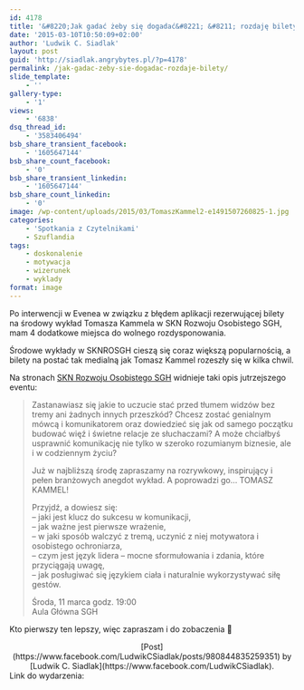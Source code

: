 ```yaml
---
id: 4178
title: '&#8220;Jak gadać żeby się dogadać&#8221; &#8211; rozdaję bilety'
date: '2015-03-10T10:50:09+02:00'
author: 'Ludwik C. Siadlak'
layout: post
guid: 'http://siadlak.angrybytes.pl/?p=4178'
permalink: /jak-gadac-zeby-sie-dogadac-rozdaje-bilety/
slide_template:
    - ''
gallery-type:
    - '1'
views:
    - '6838'
dsq_thread_id:
    - '3583406494'
bsb_share_transient_facebook:
    - '1605647144'
bsb_share_count_facebook:
    - '0'
bsb_share_transient_linkedin:
    - '1605647144'
bsb_share_count_linkedin:
    - '0'
image: /wp-content/uploads/2015/03/TomaszKammel2-e1491507260825-1.jpg
categories:
    - 'Spotkania z Czytelnikami'
    - Szuflandia
tags:
    - doskonalenie
    - motywacja
    - wizerunek
    - wyklady
format: image
---
```


Po interwencji w Evenea w związku z błędem aplikacji rezerwującej bilety na środowy wykład Tomasza Kammela w SKN Rozwoju Osobistego SGH, mam 4 dodatkowe miejsca do wolnego rozdysponowania.

Środowe wykłady w SKNROSGH cieszą się coraz większą popularnością, a bilety na postać tak medialną jak Tomasz Kammel rozeszły się w kilka chwil.

Na stronach [SKN Rozwoju Osobistego SGH](http://SKNRO.pl) widnieje taki opis jutrzejszego eventu:

> Zastanawiasz się jakie to uczucie stać przed tłumem widzów bez tremy ani żadnych innych przeszkód? Chcesz zostać genialnym mówcą i komunikatorem oraz dowiedzieć się jak od samego początku budować więź i świetne relacje ze słuchaczami? A może chciałbyś usprawnić komunikację nie tylko w szeroko rozumianym biznesie, ale i w codziennym życiu?
> 
> Już w najbliższą środę zapraszamy na rozrywkowy, inspirujący i pełen branżowych anegdot wykład. A poprowadzi go… TOMASZ KAMMEL!
> 
> Przyjdź, a dowiesz się:  
> – jaki jest klucz do sukcesu w komunikacji,  
> – jak ważne jest pierwsze wrażenie,  
> – w jaki sposób walczyć z tremą, uczynić z niej motywatora i osobistego ochroniarza,  
> – czym jest język lidera – mocne sformułowania i zdania, które przyciągają uwagę,  
> – jak posługiwać się językiem ciała i naturalnie wykorzystywać siłę gestów.
> 
> Środa, 11 marca godz. 19:00  
> Aula Główna SGH

Kto pierwszy ten lepszy, więc zapraszam i do zobaczenia 🙂

<div id="fb-root" style="text-align: center;"></div><script>// <![CDATA[
(function(d, s, id) {  var js, fjs = d.getElementsByTagName(s)[0];  if (d.getElementById(id)) return;  js = d.createElement(s); js.id = id;  js.src = "//connect.facebook.net/en_US/all.js#xfbml=1";  fjs.parentNode.insertBefore(js, fjs);}(document, 'script', 'facebook-jssdk'));
// ]]></script>

<div class="fb-post" data-href="https://www.facebook.com/LudwikCSiadlak/posts/980844835259351" data-width="466"><div class="fb-xfbml-parse-ignore" style="text-align: center;">[Post](https://www.facebook.com/LudwikCSiadlak/posts/980844835259351) by [Ludwik C. Siadlak](https://www.facebook.com/LudwikCSiadlak).</div></div>Link do wydarzenia: <https://www.facebook.com/events/849183388461662/>